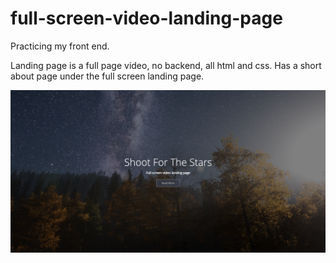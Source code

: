 # full-screen-video-landing-page
Practicing my front end. 

Landing page is a full page video, no backend, all html and css. Has a short about page under the full screen landing page.


 ![Photo of final landing screen.](https://github.com/RobertsNC/full-screen-video-landing-page/blob/master/final-page-screen-shot.png?raw=true)
